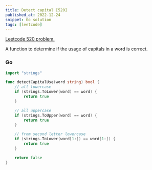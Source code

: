```yaml
---
title: Detect capital [520]
published_at: 2022-12-24
snippet: Go solution
tags: [leetcode]
---
```


[Leetcode 520 problem.](https://leetcode.com/problems/detect-capital/)

A function to determine if the usage of capitals in a word is correct.

### Go

```go
import "strings"

func detectCapitalUse(word string) bool {
    // all lowercase
    if (strings.ToLower(word) == word) {
        return true
    }

    // all uppercase
    if (strings.ToUpper(word) == word) {
        return true
    }

    // from second letter lowercase
    if (strings.ToLower(word[1:]) == word[1:]) {
        return true
    }

    return false
}
```